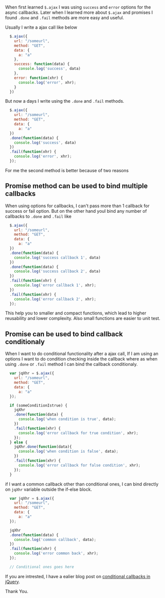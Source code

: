 <!--


---
 "JQuery : Why I prefer $.ajax promise"
excerpt: "JQuery : Why I prefer $.ajax promise over success and fail options"
date: 2016-06-01 00:00:00 IST
updated: 2016-06-01 00:00:00 IST
categories: javascript, jquery, promise
tags: javascript, jquery
---

-->
<!DOCTYPE html>
<html>

<head>
  <title>basic-git-workflow</title>
  <meta charset="utf-8">
  <meta name="viewport" content="width=device-width, initial-scale=1.0">


  <link rel="stylesheet" href="./css/bootstrap.css">
  <link rel="stylesheet" href="./css/bootstrap.grid.css">
  <link rel="stylesheet" href="./css/bootstrap.min.css">
  <link rel="stylesheet" href="./css/bootstrap-reboot.min.css">
  <link rel="stylesheet" href="./css/bootstrap.css.map">
  <link rel="stylesheet" href="./css/blog-home.css">
  <link rel="stylesheet" href="./css/prism.css">
  <script async defer src="./css/prism.js"></script>
</head>

<body>

When first learned `$.ajax` I was using `success` and `error` options for the async
callbacks. Later when I learned more about `$.ajax` and promises I found `.done`
and `.fail` methods are more easy and useful. 

Usually I write a ajax call like below

~~~ js
  $.ajax({
    url: "/someurl",
    method: "GET",
    data: { 
      a: "a"
    },
    success: function(data) {
      console.log('success', data) 
    },
    error: function(xhr) {
      console.log('error', xhr);
    }
  })
~~~

But now a days I write using the `.done` and `.fail` methods.

~~~ js
  $.ajax({
    url: "/someurl",
    method: "GET",
    data: { 
      a: "a"
  })
  .done(function(data) {
    console.log('success', data) 
  })
  .fail(function(xhr) {
    console.log('error', xhr);
  });
~~~

For me the second method is better because of two reasons

## Promise method can be used to bind multiple callbacks

When using options for callbacks, I can't pass more than 1  callback for success
or fail option. But on the other hand youI bind any number of callbacks to `.done` and
`.fail` like

~~~ js
  $.ajax({
    url: "/someurl",
    method: "GET",
    data: { 
      a: "a"
  })
  .done(function(data) {
    console.log('success callback 1', data) 
  })
  .done(function(data) {
    console.log('success callback 2', data) 
  })
  .fail(function(xhr) {
    console.log('error callback 1', xhr);
  })
  .fail(function(xhr) {
    console.log('error callback 2', xhr);
  });
~~~

This help you to smaller and compact functions, which lead to higher
reusability and lower complexity. Also small functions are easier to unit test.

## Promise can be used to bind callback conditionaly

When I want to do conditional functionality after a ajax call, If I am using an
options I want to do condition checking inside the callback where as when using
`.done` or `.fail` method I can bind the callback conditionaly.

~~~ js
  var jqXhr = $.ajax({
    url: "/someurl",
    method: "GET",
    data: { 
      a: "a"
  });

  if (someConditionIstrue) {
    jqXhr
    .done(function(data) {
      console.log('when condition is true', data);
    })
    .fail(function(xhr) {
      console.log('error callback for true condition', xhr);
    });
  } else {
    jqXhr.done(function(data){
      console.log('when condition is false', data);
    })
    .fail(function(xhr) {
      console.log('error callback for false condition', xhr);
    });
  }
~~~

if I want a common callback other than conditional ones, I can bind directly
on `jqXhr` variable outside the if-else block.

~~~ js
  var jqXhr = $.ajax({
    url: "/someurl",
    method: "GET",
    data: { 
      a: "a"
  });

  jqXhr
  .done(function(data) {
    console.log('common callback', data);
  })
  .fail(function(xhr) {
    console.log('error common back', xhr);
  });

  // Conditional ones goes here
~~~

If you are intrested, I have a ealier blog post on [conditional callbacks in jQuery](/2014/11/jquery-set-ajax-callbacks-conditionally.html).

Thank You.


